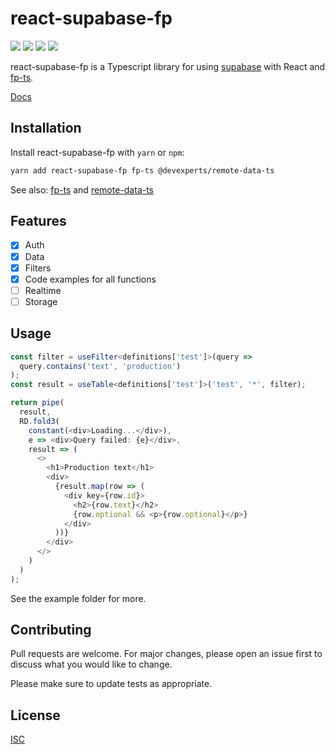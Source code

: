 # react-supabase-fp

![](https://img.shields.io/bundlephobia/min/react-supabase-fp?label=bundle%20size)
![](https://img.shields.io/npm/dw/react-supabase-fp)
![](https://img.shields.io/npm/l/react-supabase-fp)
![](https://img.shields.io/npm/v/react-supabase-fp)

react-supabase-fp is a Typescript library for using
[supabase](https://supabase.io) with React and
[fp-ts](https://gcanti.github.io/fp-ts/).

[Docs](#TODO)

## Installation

Install react-supabase-fp with `yarn` or `npm`:

```bash
yarn add react-supabase-fp fp-ts @devexperts/remote-data-ts
```

See also: [fp-ts](https://gcanti.github.io/fp-ts/) and [remote-data-ts](https://github.com/devexperts/remote-data-ts)

## Features

- [x] Auth
- [x] Data
- [x] Filters
- [x] Code examples for all functions
- [ ] Realtime
- [ ] Storage

## Usage

```ts
const filter = useFilter<definitions['test']>(query =>
  query.contains('text', 'production')
);
const result = useTable<definitions['test']>('test', '*', filter);

return pipe(
  result,
  RD.fold3(
    constant(<div>Loading...</div>),
    e => <div>Query failed: {e}</div>,
    result => (
      <>
        <h1>Production text</h1>
        <div>
          {result.map(row => (
            <div key={row.id}>
              <h2>{row.text}</h2>
              {row.optional && <p>{row.optional}</p>}
            </div>
          ))}
        </div>
      </>
    )
  )
);
```

See the example folder for more.

## Contributing

Pull requests are welcome. For major changes, please open an issue first to
discuss what you would like to change.

Please make sure to update tests as appropriate.

## License

[ISC](https://choosealicense.com/licenses/isc/)

